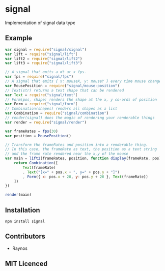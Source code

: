 # signal

Implementation of signal data type

## Example

```js
var signal = require("signal/signal")
var lift = require("signal/lift")
var lift2 = require("signal/lift2")
var lift3 = require("signal/lift3")

// A signal that emits a dt at x fps.
var fps = require("signal/fps")
// A signal that emits { x: mouseX, y: mouseY } every time mouse changes
var MousePosition = require("signal/mouse-position")
// Text(str) returns a text shape that can be rendered
var Text = require("signal/text")
// Form(pos, shape) renders the shape at the x, y co-ords of position
var Form = require("signal/form")
// Combination(shapes) renders all shapes as a list
var Combination = require("signal/combination")
// render(signal) does the magic of rendering your renderable things
var render = require("signal/render")

var frameRates = fps(30)
var position = MousePosition()

// Transform the frameRates and position into a renderable thing.
// In this case, the frameRate as text, the position as a text string
// and the frame rate rendered near the x,y of the mouse
var main = lift2(frameRates, position, function display(frameRate, pos) {
    return Combination([
        Text(frameRate)
        , Text("[x=" + pos.x + ", y=" + pos.y + "]")
        , Form({ x: pos.x + 20, y: pos.y + 20 }, Text(frameRate))
    ])
})

render(main)
```

## Installation

`npm install signal`

## Contributors

 - Raynos

## MIT Licenced


  [1]: https://secure.travis-ci.org/Raynos/signal.png
  [2]: http://travis-ci.org/Raynos/signal
  [3]: http://david-dm.org/Raynos/signal.png
  [4]: http://david-dm.org/Raynos/signal
  [5]: http://ci.testling.com/Raynos/signal.png
  [6]: http://ci.testling.com/Raynos/signal
